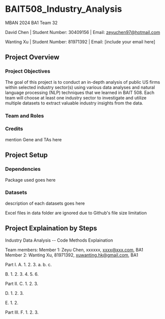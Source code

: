 # BAIT508_Industry_Analysis

MBAN 2024 BA1 Team 32

David Chen | Student Number: 30409156 | Email: zeyuchen97@hotmail.com

Wanting Xu | Student Number: 81971392 | Email: [include your email here]

## Project Overview

### Project Objectives

The goal of this project is to conduct an in-depth analysis of public US firms within selected industry sector(s) using various data analyses and natural language processing (NLP) techniques that we learned in BAIT 508. Each team will choose at least one industry sector to investigate and utilize multiple datasets to extract valuable industry insights from the data.

### Team and Roles

### Credits
mention Gene and TAs here

## Project Setup
### Dependencies
Package used goes here

### Datasets
description of each datasets goes here

Excel files in data folder are ignored due to Github's file size limitation

##  Project Explaination by Steps
Industry Data Analysis -- Code Methods Explaination

Team members:
Member 1: Zeyu Chen, xxxxxx, xxxx@xxx.com, BA1
Member 2: Wanting Xu, 81971392, xuwanting.hk@gmail.com, BA1


Part I.
A.
    1.
    2.
    3.
        a.
        b.
        c.

B.
    1.
    2.
    3.
    4.
    5.
    6.


Part II.
C.
    1.
    2.
    3.

D.
    1.
    2.
    3.

E.
    1.
    2.


Part III.
F.
    1.
    2.
    3.

